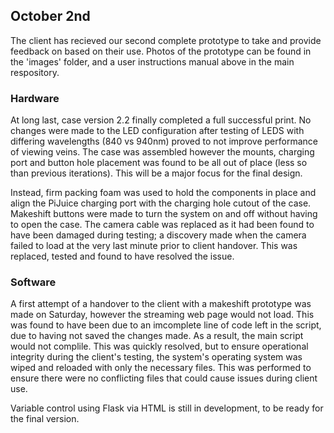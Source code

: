 ## October 2nd
The client has recieved our second complete prototype to take and provide feedback on based on their use.
Photos of the prototype can be found in the 'images' folder, and a user instructions manual above in the main respository.  

### Hardware
At long last, case version 2.2 finally completed a full successful print. No changes were made to the LED configuration after testing of LEDS with differing wavelengths (840 vs 940nm) proved to not improve performance of viewing veins. The case was assembled however the mounts, charging port and button hole placement was found to be all out of place (less so than previous iterations). This will be a major focus for the final design.

Instead, firm packing foam was used to hold the components in place and align the PiJuice charging port with the charging hole cutout of the case. Makeshift buttons were made to turn the system on and off without having to open the case. The camera cable was replaced as it had been found to have been damaged during testing; a discovery made when the camera failed to load at the very last minute prior to client handover. This was replaced, tested and found to have resolved the issue.

### Software
A first attempt of a handover to the client with a makeshift prototype was made on Saturday, however the streaming web page would not load. This was found to have been due to an imcomplete line of code left in the script, due to having not saved the changes made. As a result, the main script would not complile. This was quickly resolved, but to ensure operational integrity during the client's testing, the system's operating system was wiped and reloaded with only the necessary files. This was performed to ensure there were no conflicting files that could cause issues during client use.

Variable control using Flask via HTML is still in development, to be ready for the final version. 
